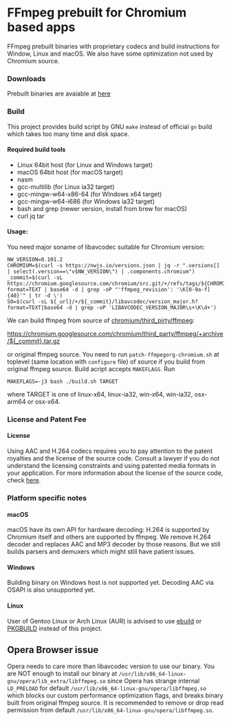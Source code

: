 
# FFmpeg prebuilt for Chromium based apps

FFmpeg prebuilt binaries with proprietary codecs and build instructions for Window, Linux and macOS.
We also have some optimization not used by Chromium source.

### Downloads
Prebuilt binaries are avaiable at [here](https://github.com/nwjs-ffmpeg-prebuilt/nwjs-ffmpeg-prebuilt/releases)

### Build

This project provides build script by GNU `make` instead of official `gn` build which takes too many time and disk space.

#### Required build tools

- Linux 64bit host (for Linux and Windows target)
- macOS 64bit host (for macOS target)
- nasm
- gcc-multilib (for Linux ia32 target)
- gcc-mingw-w64-x86-64 (for WIndows x64 target)
- gcc-mingw-w64-i686 (for Windows ia32 target)
- bash and grep (newer version, install from brew for macOS)
- curl jq tar

#### Usage:

You need major soname of libavcodec suitable for Chromium version:

```
NW_VERSION=0.101.2
CHROMIUM=$(curl -s https://nwjs.io/versions.json | jq -r ".versions[] | select(.version==\"v$NW_VERSION\") | .components.chromium")
_commit=$(curl -sL https://chromium.googlesource.com/chromium/src.git/+/refs/tags/${CHROMIUM}/DEPS?format=TEXT | base64 -d | grep -oP "'ffmpeg_revision': '\K[0-9a-f]{40}'" | tr -d \')
SO=$(curl -sL ${_url}/+/${_commit}/libavcodec/version_major.h?format=TEXT|base64 -d | grep -oP 'LIBAVCODEC_VERSION_MAJOR\s+\K\d+')
```

We can build ffmpeg from source of [chromium/third_pirty/ffmpeg](https://chromium.googlesource.com/chromium/third_party/ffmpeg/):

https://chromium.googlesource.com/chromium/third_party/ffmpeg/+archive/${_commit}.tar.gz

or original ffmpeg source. You need to run `patch-ffmpegorg-chromium.sh` at toplevel (same location with `configure` file) of source if you build from original ffmpeg source.
Build acript accepts `MAKEFLAGS`. Run

`MAKEFLAGS=-j3 bash ./build.sh TARGET`

where TARGET is one of linux-x64, linux-ia32, win-x64, win-ia32, osx-arm64 or osx-x64.

### License and Patent Fee

#### License
Using AAC and H.264 codecs requires you to pay attention to the patent royalties and the license of the source code.
Consult a lawyer if you do not understand the licensing constraints and using patented media formats in your application.
For more information about the license of the source code, check [here](https://chromium.googlesource.com/chromium/third_party/ffmpeg.git/+/master/CREDITS.chromium).

### Platform specific notes

#### macOS

macOS have its own API for hardware decoding: H.264 is supported by Chromium itself and others are supported by ffmpeg.
We remove H.264 decoder and replaces AAC and MP3 decoder by those reasons. But we still builds parsers and demuxers which might still have patient issues.

#### Windows

Building binary on Windows host is not supported yet. Decoding AAC via OSAPI is also unsupported yet.

#### Linux

User of Gentoo Linux or Arch Linux (AUR) is advised to use [ebuild](https://packages.gentoo.org/packages/media-video/ffmpeg-chromium) or [PKGBUILD](https://aur.archlinux.org/cgit/aur.git/tree/PKGBUILD?h=chromium-ffmpeg) instead of this project.

## Opera Browser issue

Opera needs to care more than libavcodec version to use our binary.
You are NOT enough to install our binary at
`/usr/lib/x86_64-linux-gnu/opera/lib_extra/libffmpeg.so` since Opera has strange internal `LD_PRELOAD` for default
`/usr/lib/x86_64-linux-gnu/opera/libffmpeg.so` which blocks our custom performance optimization flags,
and breaks binary built from original ffmpeg source.
It is recommended to remove or drop read permission from default `/usr/lib/x86_64-linux-gnu/opera/libffmpeg.so`.
